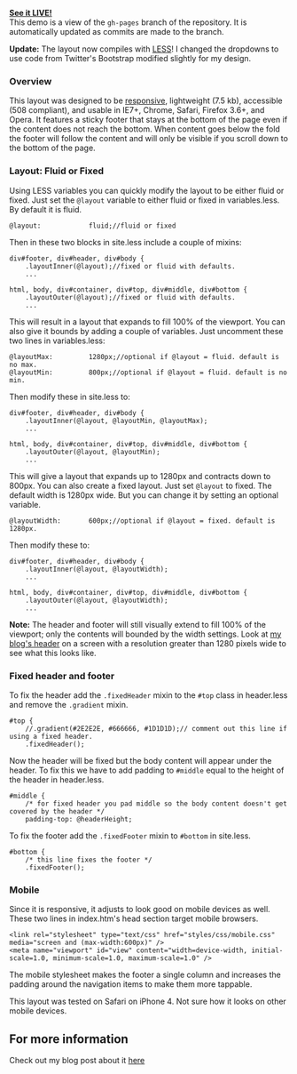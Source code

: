 [**See it LIVE!**](http://bruffridge.github.com/AppLayout)<br />
This demo is a view of the `gh-pages` branch of the repository. It is automatically updated as commits are made to the branch.

**Update:** The layout now compiles with [LESS](http://lesscss.org/)! I changed the dropdowns to use code from Twitter's Bootstrap modified slightly for my design.

### Overview

This layout was designed to be [responsive](http://www.alistapart.com/articles/responsive-web-design/), lightweight (7.5 kb), accessible (508 compliant), and usable in IE7+, Chrome, Safari, Firefox 3.6+, and Opera. It features a sticky footer that stays at the bottom of the page even if the content does not reach the bottom. When content goes below the fold the footer will follow the content and will only be visible if you scroll down to the bottom of the page.

### Layout: Fluid or Fixed

Using LESS variables you can quickly modify the layout to be either fluid or fixed. Just set the ```@layout``` variable to either fluid or fixed in variables.less. By default it is fluid.

    @layout:            fluid;//fluid or fixed

Then in these two blocks in site.less include a couple of mixins:

    div#footer, div#header, div#body {
        .layoutInner(@layout);//fixed or fluid with defaults.
        ...
        
    html, body, div#container, div#top, div#middle, div#bottom {
        .layoutOuter(@layout);//fixed or fluid with defaults.
        ...

This will result in a layout that expands to fill 100% of the viewport. You can also give it bounds by adding a couple of variables. Just uncomment these two lines in variables.less:

    @layoutMax:         1280px;//optional if @layout = fluid. default is no max.
    @layoutMin:         800px;//optional if @layout = fluid. default is no min.
    
Then modify these in site.less to:

    div#footer, div#header, div#body {
        .layoutInner(@layout, @layoutMin, @layoutMax);
        ...
        
    html, body, div#container, div#top, div#middle, div#bottom {       
        .layoutOuter(@layout, @layoutMin);
        ...

This will give a layout that expands up to 1280px and contracts down to 800px.
You can also create a fixed layout. Just set ```@layout``` to fixed. The default width is 1280px wide. But you can change it by setting an optional variable.

    @layoutWidth:       600px;//optional if @layout = fixed. default is 1280px.

Then modify these to:

    div#footer, div#header, div#body {
        .layoutInner(@layout, @layoutWidth);
        ...
        
    html, body, div#container, div#top, div#middle, div#bottom {      
        .layoutOuter(@layout, @layoutWidth);
        ...

**Note:** The header and footer will still visually extend to fill 100% of the viewport; only the contents will bounded by the width settings. Look at [my blog's header](http://www.linecomments.com) on a screen with a resolution greater than 1280 pixels wide to see what this looks like.

### Fixed header and footer

To fix the header add the ```.fixedHeader``` mixin to the ```#top``` class in header.less and remove the ```.gradient``` mixin.

    #top {
        //.gradient(#2E2E2E, #666666, #1D1D1D);// comment out this line if using a fixed header.
        .fixedHeader();
        
Now the header will be fixed but the body content will appear under the header. To fix this we have to add padding to ```#middle``` equal to the height of the header in header.less.

    #middle {
        /* for fixed header you pad middle so the body content doesn't get covered by the header */
        padding-top: @headerHeight;
        
To fix the footer add the ```.fixedFooter``` mixin to ```#bottom``` in site.less.

    #bottom {
        /* this line fixes the footer */
        .fixedFooter();

### Mobile

Since it is responsive, it adjusts to look good on mobile devices as well. These two lines in index.htm's head section target mobile browsers.

    <link rel="stylesheet" type="text/css" href="styles/css/mobile.css" media="screen and (max-width:600px)" />
    <meta name="viewport" id="view" content="width=device-width, initial-scale=1.0, minimum-scale=1.0, maximum-scale=1.0" />
    
The mobile stylesheet makes the footer a single column and increases the padding around the navigation items to make them more tappable.

This layout was tested on Safari on iPhone 4. Not sure how it looks on other mobile devices.

## For more information

Check out my blog post about it [here](http://www.linecomments.com/2012/01/applayout-simple-starting-layout-for.html "Line Comments")